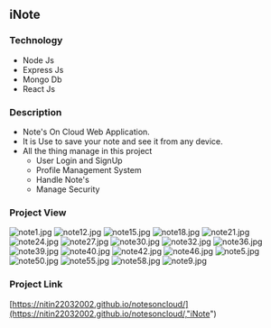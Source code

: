 ## iNote

### Technology
  * Node Js
  * Express Js
  * Mongo Db
  * React Js

### Description
  * Note's On Cloud Web Application.
  * It is Use to save your note and see it from any device.
  * All the thing manage in this project 
      * User Login and SignUp
      * Profile Management System
      * Handle Note's
      * Manage Security

### Project View
  
 ![note1.jpg](https://nitin22032002.github.io/projectiages/note1.jpg)
![note12.jpg](https://nitin22032002.github.io/projectiages/note12.jpg)
![note15.jpg](https://nitin22032002.github.io/projectiages/note15.jpg)
![note18.jpg](https://nitin22032002.github.io/projectiages/note18.jpg)
![note21.jpg](https://nitin22032002.github.io/projectiages/note21.jpg)
![note24.jpg](https://nitin22032002.github.io/projectiages/note24.jpg)
![note27.jpg](https://nitin22032002.github.io/projectiages/note27.jpg)
![note30.jpg](https://nitin22032002.github.io/projectiages/note30.jpg)
![note32.jpg](https://nitin22032002.github.io/projectiages/note32.jpg)
![note36.jpg](https://nitin22032002.github.io/projectiages/note36.jpg)
![note39.jpg](https://nitin22032002.github.io/projectiages/note39.jpg)
![note40.jpg](https://nitin22032002.github.io/projectiages/note40.jpg)
![note42.jpg](https://nitin22032002.github.io/projectiages/note42.jpg)
![note46.jpg](https://nitin22032002.github.io/projectiages/note46.jpg)
![note5.jpg](https://nitin22032002.github.io/projectiages/note5.jpg)
![note50.jpg](https://nitin22032002.github.io/projectiages/note50.jpg)
![note55.jpg](https://nitin22032002.github.io/projectiages/note55.jpg)
![note58.jpg](https://nitin22032002.github.io/projectiages/note58.jpg)
![note9.jpg](https://nitin22032002.github.io/projectiages/note9.jpg)
  
### Project Link

  [https://nitin22032002.github.io/notesoncloud/](https://nitin22032002.github.io/notesoncloud/,"iNote")
